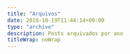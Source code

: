 ```yaml
---
title: "Arquivos"
date: 2019-10-19T11:44:14+09:00
type: "archive"
description: Posts arquivados por ano
titleWrap: noWrap
---
```

